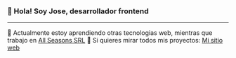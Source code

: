### 👋 Hola! Soy Jose, desarrollador frontend
***

🔭 Actualmente estoy aprendiendo otras tecnologias web, mientras que trabajo en [All Seasons SRL](https://www.allseasons.com.ar/)
🌱 Si quieres mirar todos mis proyectos: [Mi sitio web](https://joseduarte.netlify.app/)

<!--
**josegduarte96/josegduarte96** is a ✨ _special_ ✨ repository because its `README.md` (this file) appears on your GitHub profile.

Here are some ideas to get you started:

- 🔭 I’m currently working on ...
- 🌱 I’m currently learning ...
- 👯 I’m looking to collaborate on ...
- 🤔 I’m looking for help with ...
- 💬 Ask me about ...
- 📫 How to reach me: ...
- 😄 Pronouns: ...
- ⚡ Fun fact: ...
-->
